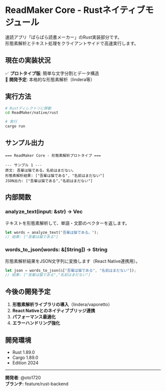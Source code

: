# ReadMaker Core - Rustネイティブモジュール

速読アプリ「ぱらぱら読書メーカー」のRust実装部分です。  
形態素解析とテキスト処理をクライアントサイドで高速実行します。

## 現在の実装状況

✅ **プロトタイプ版**: 簡単な文字分割とデータ構造  
🚧 **開発予定**: 本格的な形態素解析（lindera等）  

## 実行方法

```bash
# Rustディレクトリに移動
cd ReadMaker/native/rust

# 実行
cargo run
```

## サンプル出力

```
=== ReadMaker Core - 形態素解析プロトタイプ ===

--- サンプル 1 ---
原文: 吾輩は猫である。名前はまだない。
形態素解析結果: ["吾輩は猫である", "名前はまだない"]
JSON出力: ["吾輩は猫である","名前はまだない"]
```

## 内部関数

### analyze_text(input: &str) -> Vec<String>

テキストを形態素解析して、単語・文節のベクターを返します。

```rust
let words = analyze_text("吾輩は猫である。");
// 結果: ["吾輩は猫である"]
```

### words_to_json(words: &[String]) -> String

形態素解析結果をJSON文字列に変換します（React Native連携用）。

```rust
let json = words_to_json(&["吾輩は猫である", "名前はまだない"]);
// 結果: ["吾輩は猫である","名前はまだない"]
```

## 今後の開発予定

1. **形態素解析ライブラリの導入**（lindera/vaporetto）
2. **React Nativeとのネイティブブリッジ連携**
3. **パフォーマンス最適化**
4. **エラーハンドリング強化**

## 開発環境

- Rust 1.89.0
- Cargo 1.89.0
- Edition 2024

---

**開発者**: @oto1720  
**ブランチ**: feature/rust-backend
